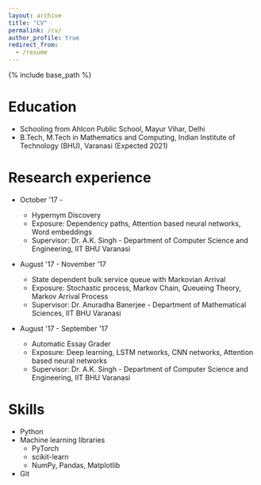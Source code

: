 ```yaml
---
layout: archive
title: "CV"
permalink: /cv/
author_profile: true
redirect_from:
  - /resume
---
```


{% include base_path %}

Education
======
* Schooling from Ahlcon Public School, Mayur Vihar, Delhi
* B.Tech, M.Tech in Mathematics and Computing, Indian Institute of Technology (BHU), Varanasi (Expected 2021)

Research experience
======
* October '17 - 
  * Hypernym Discovery
  * Exposure: Dependency paths, Attention based neural networks, Word embeddings
  * Supervisor: Dr. A.K. Singh - Department of Computer Science and Engineering, IIT BHU Varanasi

* August '17 - November '17
  * State dependent bulk service queue with Markovian Arrival
  * Exposure: Stochastic process, Markov Chain, Queueing Theory, Markov Arrival Process
  * Supervisor: Dr. Anuradha Banerjee - Department of Mathematical Sciences, IIT BHU Varanasi
  
* August '17 - September '17
  * Automatic Essay Grader
  * Exposure: Deep learning, LSTM networks, CNN networks, Attention based neural networks 
  * Supervisor: Dr. A.K. Singh - Department of Computer Science and Engineering, IIT BHU Varanasi
  
Skills
======
* Python
* Machine learning libraries
  * PyTorch
  * scikit-learn
  * NumPy, Pandas, Matplotlib
* Git
